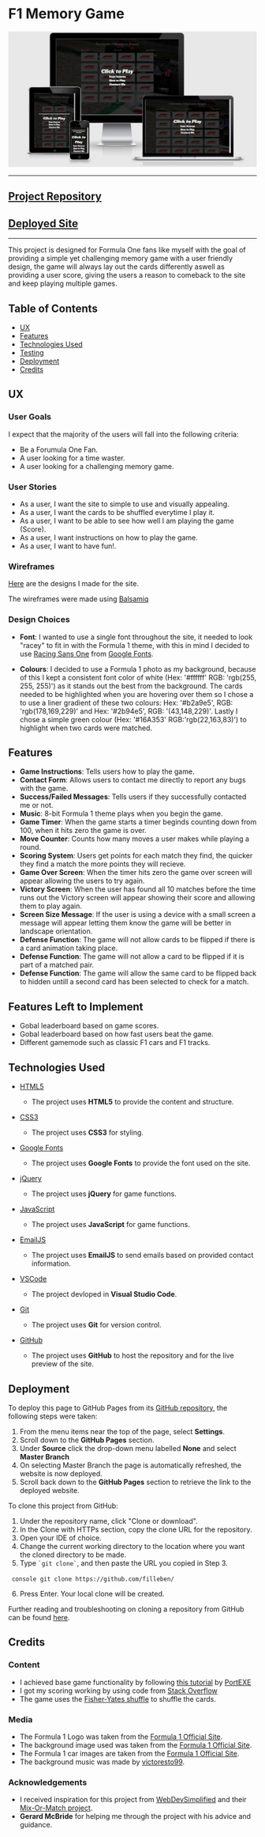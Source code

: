 # F1 Memory Game

![Site Preview](assets/images/F1MemoryGame-preview.png)

---

## [Project Repository](https://github.com/filleben/F1MemoryGame)

## [Deployed Site](https://filleben.github.io/F1MemoryGame)

---

This project is designed for Formula One fans like myself with the goal of providing a simple yet challenging memory game with a user friendly design, the game will always lay out the cards differently aswell as providing a user score, giving the users a reason to comeback to the site and keep playing multiple games.

## Table of Contents

- <a href="#ux">UX</a>
- <a href="#features">Features</a>
- <a href="#technologies">Technologies Used</a>
- <a href="#testing">Testing</a>
- <a href="#deployment">Deployment</a>
- <a href="#credits">Credits</a>

<span id="ux"></span>

## UX

### User Goals

I expect that the majority of the users will fall into the following criteria:

- Be a Forumula One Fan.
- A user looking for a time waster.
- A user looking for a challenging memory game.

### User Stories

- As a user, I want the site to simple to use and visually appealing.
- As a user, I want the cards to be shuffled everytime I play it.
- As a user, I want to be able to see how well I am playing the game (Score).
- As a user, I want instructions on how to play the game.
- As a user, I want to have fun!.

### Wireframes

[Here](https://github.com/filleben/F1MemoryGame/tree/master/wireframes) are the designs I made for the site.

The wireframes were made using [Balsamiq](https://balsamiq.cloud)

### Design Choices

- **Font**: I wanted to use a single font throughout the site, it needed to look "racey" to fit in with the Formula 1 theme, with this in mind I decided to use [Racing Sans One](https://fonts.google.com/specimen/Racing+Sans+One) from [Google Fonts](https://fonts.google.com/).

- **Colours**: I decided to use a Formula 1 photo as my background, because of this I kept a consistent font color of white (Hex: '#ffffff' RGB: 'rgb(255, 255, 255)') as it stands out the best from the background. The cards needed to be highlighted when you are hovering over them so I chose a to use a liner gradient of these two colours: Hex: '#b2a9e5', RGB: 'rgb(178,169,229)' and Hex: '#2b94e5', RGB: '(43,148,229)'. Lastly I chose a simple green colour (Hex: '#16A353' RGB:'rgb(22,163,83)') to highlight when two cards were matched.

<span id="features"></span>

## Features

- **Game Instructions**: Tells users how to play the game.
- **Contact Form**: Allows users to contact me directly to report any bugs with the game.
- **Success/Failed Messages**: Tells users if they successfully contacted me or not.
- **Music**: 8-bit Formula 1 theme plays when you begin the game.
- **Game Timer**: When the game starts a timer beginds counting down from 100, when it hits zero the game is over.
- **Move Counter**: Counts how many moves a user makes while playing a round.
- **Scoring System**: Users get points for each match they find, the quicker they find a match the more points they will recieve.
- **Game Over Screen**: When the timer hits zero the game over screen will appear allowing the users to try again.
- **Victory Screen**: When the user has found all 10 matches before the time runs out the Victory screen will appear showing their score and allowing them to play again.
- **Screen Size Message**: If the user is using a device with a small screen a message will appear letting them know the game will be better in landscape orientation.
- **Defense Function**: The game will not allow cards to be flipped if there is a card animation taking place.
- **Defense Function**: The game will not allow a card to be flipped if it is part of a matched pair.
- **Defense Function**: The game will allow the same card to be flipped back to hidden untill a second card has been selected to check for a match.

## Features Left to Implement

- Gobal leaderboard based on game scores.
- Gobal leaderboard based on how fast users beat the game.
- Different gamemode such as classic F1 cars and F1 tracks.

<span id="technologies"></span>

## Technologies Used

- [HTML5](https://en.wikipedia.org/wiki/HTML5)
  - The project uses **HTML5** to provide the content and structure.

- [CSS3](https://en.wikipedia.org/wiki/Cascading_Style_Sheets)
  - The project uses **CSS3** for styling.

- [Google Fonts](https://fonts.google.com/)
  - The project uses **Google Fonts** to provide the font used on the site.

- [jQuery](https://jquery.com)
  - The project uses **jQuery** for game functions.

- [JavaScript](https://www.javascript.com/)
  - The project uses **JavaScript** for game functions.

- [EmailJS](https://www.emailjs.com/)
  - The project uses **EmailJS** to send emails based on provided contact information.

- [VSCode](https://code.visualstudio.com/)
  - The project devloped in  **Visual Studio Code**.

- [Git](https://git-scm.com/)
  - The project uses **Git** for version control.

- [GitHub](https://github.com/)
  - The project uses **GitHub** to host the repository and for the live preview of the site.

<span id="deployment"></span>

## Deployment

To deploy this page to GitHub Pages from its [GitHub repository](https://github.com/filleben/TenburyWellsRFC), the following steps were taken: 

1. From the menu items near the top of the page, select **Settings**.
2. Scroll down to the **GitHub Pages** section.
3. Under **Source** click the drop-down menu labelled **None** and select **Master Branch**
4. On selecting Master Branch the page is automatically refreshed, the website is now deployed. 
5. Scroll back down to the **GitHub Pages** section to retrieve the link to the deployed website.

 
To clone this project from GitHub:

1. Under the repository name, click "Clone or download".
2. In the Clone with HTTPs section, copy the clone URL for the repository. 
3. Open your IDE of choice.
4. Change the current working directory to the location where you want the cloned directory to be made.
5. Type `` `git clone` ``, and then paste the URL you copied in Step 3.

``` console git clone https://github.com/filleben/```

6. Press Enter. Your local clone will be created.

Further reading and troubleshooting on cloning a repository from GitHub can be found [here](https://help.github.com/en/articles/cloning-a-repository).

<span id="credits"></span>

## Credits

### Content

- I achieved base game functionality by following [this tutorial](https://www.youtube.com/watch?v=3uuQ3g92oPQ) by [PortEXE](https://www.portexe.com/)
- I got my scoring working by using code from [Stack Overflow](https://stackoverflow.com/questions/6507216/javascript-addition-add-10-to-an-interger)
- The game uses the [Fisher-Yates shuffle](https://en.wikipedia.org/wiki/Fisher%E2%80%93Yates_shuffle) to shuffle the cards.

### Media

- The Formula 1 Logo was taken from the [Formula 1 Official Site](https://www.formula1.com/).
- The background image used was taken from the [Formula 1 Official Site](https://www.formula1.com/).
- The Formula 1 car images are taken from the [Formula 1 Official Site](https://www.formula1.com/).
- The background music was made by [victoresto99](https://www.youtube.com/watch?v=ptRV4Ut2dNk).

### Acknowledgements

- I received inspiration for this project from [WebDevSimplified](https://github.com/WebDevSimplified) and their [Mix-Or-Match project](https://github.com/WebDevSimplified/Mix-Or-Match).
- **Gerard McBride** for helping me through the project with his advice and guidance.   